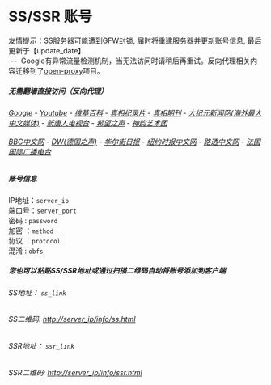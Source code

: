 # SS/SSR 账号 

友情提示：SS服务器可能遭到GFW封锁, 届时将重建服务器并更新账号信息, 最后更新于【update_date】
<br/>&nbsp;--&nbsp; Google有异常流量检测机制，当无法访问时请稍后再重试。反向代理相关内容迁移到了[open-proxy](https://github.com/gfw-breaker/open-proxy)项目。

#####  无需翻墙直接访问（反向代理）
######  [Google](http://localhost:8888/search?q=425事件) - [Youtube](http://localhost:8700/results?search_query=器官) - [维基百科](http://localhost:8100/wiki/喬高-麥塔斯調查報告) - [真相纪录片](http://localhost/videos) - [真相期刊](http://localhost:8300/display.aspx?category_id=3&zhuanti_id=2) - [大纪元新闻网(海外最大中文媒体)](http://localhost/gb/nsc413.htm) - [新唐人电视台](http://localhost:8000/xtr/gb/prog204.html) - [希望之声](http://localhost:8200) - [神韵艺术团](http://localhost:8000/xtr/gb/prog673.html)<br/> <br/> [BBC中文网](http://localhost:9100/zhongwen) - [DW(德国之声)](http://localhost:9200/zh/在线报导/s-9058?&zhongwen=simp) - [华尔街日报](http://localhost:9300) - [纽约时报中文网](http://localhost:9400) - [路透中文网](http://localhost:9500/)  - [法国国际广播电台](http://localhost:9600/)

##### 账号信息
IP地址：`server_ip`  
端口号：`server_port`  
密码  : `password`  
加密  ：`method`  
协议  ：`protocol`  
混淆  : `obfs`  

##### 您也可以粘贴SS/SSR地址或通过扫描二维码自动将账号添加到客户端

######  SS地址： `ss_link`   
######  SS二维码:  <a href="http://server_ip/info/ss.html" target="_blank">http://server_ip/info/ss.html</a>

######  SSR地址： `ssr_link`     
######  SSR二维码:  <a href="http://server_ip/info/ssr.html" target="_blank">http://server_ip/info/ssr.html</a>


